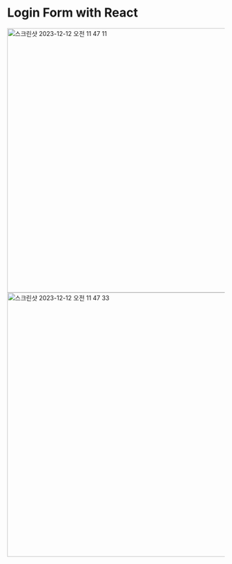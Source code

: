 # Login Form with React
<img width="611" alt="스크린샷 2023-12-12 오전 11 47 11" src="https://github.com/youngjin-korea/LoginForm/assets/101031079/fdd4e376-ce41-4e9b-838a-c5bba2b08aa5">
<img width="611" alt="스크린샷 2023-12-12 오전 11 47 33" src="https://github.com/youngjin-korea/LoginForm/assets/101031079/bc29511b-70f5-44cd-b5ae-f221d3ec3945">
